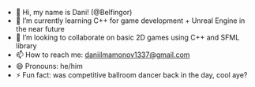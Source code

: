 - 👋 Hi, my name is Dani! (@Belfingor)
- 🌱 I’m currently learning C++ for game development + Unreal Engine in the near future
- 💞️ I’m looking to collaborate on basic 2D games using C++ and SFML library
- 📫 How to reach me: daniilmamonov1337@gmail.com
- 😄 Pronouns: he/him
- ⚡ Fun fact: was competitive ballroom dancer back in the day, cool aye?
